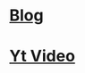 # [Blog](https://www.analyticsvidhya.com/blog/2020/06/auc-roc-curve-machine-learning/?fbclid=IwAR3NiyvLoVEQxRCerb5A3YVU8Qtuf9fpnG5ERWGLBQsfKbpvfuccI-7DI7U)
# [Yt Video](https://www.youtube.com/watch?v=4jRBRDbJemM)

# 
